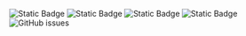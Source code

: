 ![Static Badge](https://img.shields.io/badge/blacklists-60-000000) ![Static Badge](https://img.shields.io/badge/blacklisted-2813122-cc0000) ![Static Badge](https://img.shields.io/badge/whitelisted-2247-00CC00) ![Static Badge](https://img.shields.io/badge/streaming_blacklist-28107-000000) ![GitHub issues](https://img.shields.io/github/issues/fabriziosalmi/blacklists)
